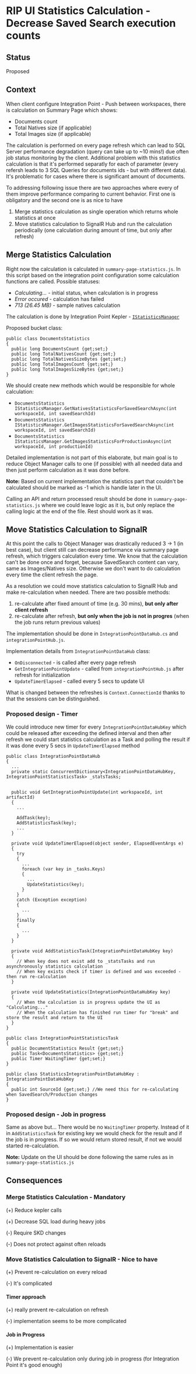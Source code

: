 # RIP UI Statistics Calculation - Decrease Saved Search execution counts

## Status

Proposed

## Context

When client configure Integration Point - Push between workspaces, there is calculation on Summary Page which shows:

- Documents count
- Total Natives size (if applicable)
- Total Images size (if applicable)

The calculation is performed on every page refresh which can lead to SQL Server performance degradation (query can take up to ~10 mins!) due often job status monitoring by the client. Additional problem with this statistics calculation is that it's performed separatly for each of parameter (every refersh leads to 3 SQL Queries for documents ids - but with different data). It's problematic for cases where there is significant amount of documents.

To addressing following issue there are two approaches where every of them improve performance comparing to current behavior. First one is obligatory and the second one is as nice to have

1. Merge statistics calculation as single operation which returns whole statistics at once
2. Move statistics calculation to SignalR Hub and run the calculation periodically (one calculation during amount of time, but only after refresh)

## Merge Statistics Calculation

Right now the calculation is calculated in `summary-page-statistics.js`. In this script based on the integration point configuration some calculation functions are called. Possible statuses:

- _Calculating..._ - initial status, when calculation is in progress
- _Error occured_ - calculation has failed
- _713 (26.45 MB)_ - sample natives calculation

The calculation is done by Integration Point Kepler - [`IStatisticsManager`](https://git.kcura.com/projects/IN/repos/integrationpoints-keplerservicesinterfaces/browse/source/Relativity.IntegrationPoints.Services.Interfaces.Private/IStatisticsManager.cs)

Proposed bucket class:

```{csharp}
public class DocumentsStatistics
{
  public long DocumentsCount {get;set;}
  public long TotalNativesCount {get;set;}
  public long TotalNativesSizeBytes {get;set;}
  public long TotalImagesCount {get;set;}
  public long TotalImagesSizeBytes {get;set;}
}
```

We should create new methods which would be responsible for whole calculation:

- `DocumentsStatistics IStatisticsManager.GetNativesStatisticsForSavedSearchAsync(int workspaceId, int savedSearchId)`
- `DocumentsStatistics IStatisticsManager.GetImagesStatisticsForSavedSearchAsync(int workspaceId, int savedSearchId)`
- `DocumentsStatistics IStatisticsManager.GetImagesStatisticsForProductionAsync(int workspaceId, int productionId)`

Detailed implementation is not part of this elaborate, but main goal is to reduce Object Manager calls to one (if possible) with all needed data and then just perform calculation as it was done before.

**Note:** Based on current implementation the statistics part that couldn't be calculated should be marked as -1 which is handle later in the UI.

Calling an API and return processed result should be done in `summary-page-statistics.js` where we could leave logic as it is, but only replace the calling logic at the end of the file. Rest should work as it was.

## Move Statistics Calculation to SignalR

At this point the calls to Object Manager was drastically reduced 3 -> 1 (in best case), but client still can decrease performance via summary page refresh, which triggers calculation every time. We know that the calculation can't be done once and forget, because SavedSearch content can vary, same as Images/Natives size. Otherwise we don't want to do calculation every time the client refresh the page.

As a resolution we could move statistics calculation to SignalR Hub and make re-calculation when needed. There are two possible methods:

1. re-calculate after fixed amount of time (e.g. 30 mins), **but only after client refresh**
2. re-calculate after refresh, **but only when the job is not in progres** (when the job runs return previous values)

The implementation should be done in `IntegrationPointDataHub.cs` and `integrationPointHub.js`.

Implementation details from `IntegrationPointDataHub` class:

- `OnDisconnected` - is called after every page refresh
- `GetIntegrationPointUpdate` - called from `integrationPointHub.js` after refresh for initialization
- `UpdateTimerElapsed` - called every 5 secs to update UI

What is changed between the refreshes is `Context.ConnectionId` thanks to that the sessions can be distinguished.

### Proposed design - Timer

We could introduce new timer for every `IntegrationPointDataHubKey` which could be released after exceeding the defined interval and then after refresh we could start statistics calculation as a Task and polling the result if it was done every 5 secs in `UpdateTimerElapsed` method

```{csharp}
public class IntegrationPointDataHub
{
  ...
  private static ConcurrentDictionary<IntegrationPointDataHubKey, IntegrationPointStatisticsTask> _statsTasks;


  public void GetIntegrationPointUpdate(int workspaceId, int artifactId)
  {
    ...

    AddTask(key);
    AddStatisticsTask(key);
    ...
  }

  private void UpdateTimerElapsed(object sender, ElapsedEventArgs e)
  {
    try
    {
      ...
      foreach (var key in _tasks.Keys)
      {
        ...
        UpdateStatistics(key);
      }
    }
    catch (Exception exception)
    {
      ...
    }
    finally
    {
      ...
    }
  }

  private void AddStatisticsTask(IntegrationPointDataHubKey key)
  {
    // When key does not exist add to _statsTasks and run asynchronously statistics calculation
    // When key exists check if timer is defined and was exceeded - then run re-calculation
  }

  private void UpdateStatistics(IntegrationPointDataHubKey key)
  {
    // When the calculation is in progress update the UI as "Calculating..."
    // When the calculation has finished run timer for "break" and store the result and return to the UI
  }
}

public class IntegrationPointStatisticsTask
{
  public DocumentStatistics Result {get;set;}
  public Task<DocumentsStatistics> {get;set;}
  public Timer WaitingTimer {get;set;}
}

public class StatisticsIntegrationPointDataHubKey : IntegrationPointDataHubKey
{
  public int SourceId {get;set;} //We need this for re-calculating when SavedSearch/Production changes
}
```

### Proposed design - Job in progress

Same as above but... There would be no `WaitingTimer` property. Instead of it in `AddStatisticsTask` for existing key we would check for the result and if the job is in progress. If so we would return stored result, if not we would started re-calculation.

**Note:** Update on the UI should be done following the same rules as in `summary-page-statistics.js`

## Consequences

### Merge Statistics Calculation - **Mandatory**

(+) Reduce kepler calls

(+) Decrease SQL load during heavy jobs

(-) Require SKD changes

(-) Does not protect against often reloads

### Move Statistics Calculation to SignalR - **Nice to have**

(+) Prevent re-calculation on every reload

(-) It's complicated

#### Timer approach

(+) really prevent re-calculation on refresh

(-) implementation seems to be more complicated

#### Job in Progress

(+) Implementation is easier

(-) We prevent re-calculation only during job in progress (for Integration Point it's good enough)
